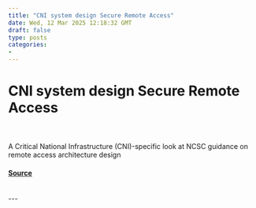 ```yaml
---
title: "CNI system design Secure Remote Access"
date: Wed, 12 Mar 2025 12:18:32 GMT
draft: false
type: posts
categories: 
- 
---
```

# CNI system design Secure Remote Access

<br/>

<br/>
A Critical National Infrastructure (CNI)-specific look at NCSC guidance on remote access architecture design

#### [Source](https://www.ncsc.gov.uk/blog-post/cni-system-design-secure-remote-access)

<br/>
---
